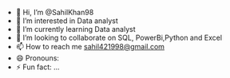 - 👋 Hi, I’m @SahilKhan98
- 👀 I’m interested in Data analyst 
- 🌱 I’m currently learning Data analyst 
- 💞️ I’m looking to collaborate on SQL, PowerBi,Python and Excel
- 📫 How to reach me sahil421998@gmail.com 
- 😄 Pronouns: 
- ⚡ Fun fact: ...

<!---
SahilKhan98/SahilKhan98 is a ✨ special ✨ repository because its `README.md` (this file) appears on your GitHub profile.
You can click the Preview link to take a look at your changes.
--->

